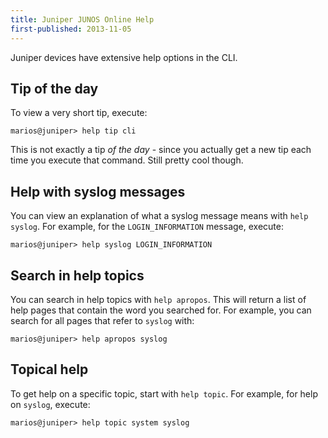 ```yaml
---
title: Juniper JUNOS Online Help
first-published: 2013-11-05
---
```


Juniper devices have extensive help options in the CLI.

Tip of the day
--------------

To view a very short tip, execute:

    marios@juniper> help tip cli

This is not exactly a tip *of the day* - since you actually get a new 
tip each time you execute that command. Still pretty cool though. 

Help with syslog messages
-------------------------

You can view an explanation of what a syslog message means with `help 
syslog`. For example, for the `LOGIN_INFORMATION` message, execute:

    marios@juniper> help syslog LOGIN_INFORMATION

Search in help topics
---------------------

You can search in help topics with `help apropos`. This will return a 
list of help pages that contain the word you searched for. For example, 
you can search for all pages that refer to `syslog` with:

    marios@juniper> help apropos syslog

Topical help
------------

To get help on a specific topic, start with `help topic`. For example, 
for help on `syslog`, execute:

    marios@juniper> help topic system syslog
